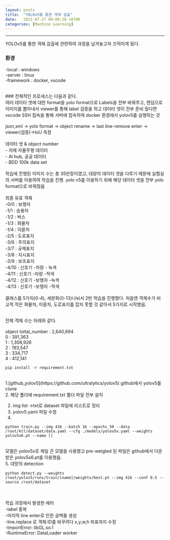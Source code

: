 ```yaml
---
layout: posts
title:  "YOLOv5를 통한 객체 검출"
date:   2021-07-27 09:00:20 +0700
categories: [Machine Learning]
---
```

<link rel = "stylesheet" href ="/static/css/bootstrap.min.css">

----------------------------------
YOLOv5를 통한 객체 검출에 관련하여 과정을 남겨놓고자 끄적이게 됬다.<br/>

### 환경<br/>
-local : windows<br/>
-server : linux<br/>
-framework : docker, vscode

<br/>
### 전체적인 프로세스는 다음과 같다.<br/>
  여러 데이터 셋에 대한 format을 yolo format으로 Labels을 전부 바꿔주고, 랜덤으로 이미지를 뽑아내서 viewer를 통해 label 검증을 하고
  데이터 셋이 전부 준비 됬다면 vscode SSH 접속을 통해 서버에 접속하여 docker 환경에서 yolov5를 실행하는 것<br/>
<process><br/>
json,xml -> yolo format -> object rename -> last line-remove enter -> viewer(검증)->IoU 측정

<br/>
<br/>
데이터 셋 & object number<br/>
- 자체 자율주행 데이터<br/>
- AI hub, 공공 데이터<br/>
- BDD 100k data set<br/>
<br/>
학습에 진행된 이미지 수는 총 35만장이였고, 대량의 데이터 셋을 다루기 때문에 실험실의 서버를 이용하여 학습을 진행.
yolo v5를 이용하기 위해 해당 데이터 셋을 전부 yolo format으로 바꿔줬음 <br/>
<br/>
최종 유효 객체<br/>
-0/0 : 보행자<br/>
-1/1 : 승용차<br/>
-1/2 : 버스<br/>
-1/3 : 화물차<br/>
-1/4 : 이륜차<br/>
-2/5 : 도로표지<br/>
-3/6 : 주의표지<br/>
-3/7 : 규제표지<br/>
-3/8 : 지시표지<br/>
-3/9 : 보조표지<br/>
-4/10 : 신호기 -차량 - 녹색<br/>
-4/11 : 신호기 -차량 -적색<br/>
-4/12 : 신호기 -보행자 -녹색<br/>
-4/13 : 신호기 -보행자 -적색<br/>  
<br/>
클래스를 5가지(0-4), 세분화(0-13)나눠서 2번 학습을 진행했다. 처음엔 객체수가 비교적 작은 화물차, 이륜차, 도로표지를 잡지 못할 것 같아서 5가지로 시작했음.
<br/><br/>

전체 객체 수는 아래와 같다.<br/>
<Total Dataset><br/>
object toltal_number : 2,640,694<br/>
0 : 391,363<br/>
1 : 1,308,926<br/>
2 : 193,547<br/>
3 : 334,717<br/>
4 : 412,141<br/>

~~~
pip install -r requirement.txt
~~~
<br/>
1.[github_yolov5](https://github.com/ultralytics/yolov5) github에서 yolov5를 clone <br/>
2. 해당 폴더에 requirement.txt 폴더 파일 전부 설치 <br/>

2. img list ->txt로 dataset 파일에 리스트로 정리<br/>
3. yolov5.yaml 파일 수정<br/>
4. 
~~~
python train.py --img 416 --batch 16 --epochs 50 --data /root/ktl/dataset/data.yaml --cfg ./models/yolov5x.yaml --weights yolov5x6.pt --name []
~~~
 <br/> 모델은 yolov5x로 제일 큰 모델을 사용했고 pre-weigted 된 파일은 github에서 다운받은 yolov5x6.pt를 이용했음. <br/>
5. 대망의 detection
~~~
python detect.py --weights /root/yolov5/runs/train/[name]/weights/best.pt --img 416 --conf 0.5 --source /root/dataset
~~~
<br/>
<br/>
학습 과정에서 발생한 에러 <br/>
  -label 중복 <br/>
  -마지막 line enter로 인한 공백줄 생성 <br/>
  -line.replace 로 객체 ID를 바꾸려다 x,y,w,h 좌표까지 수정 <br/>
  -ImportError: libGL.so.1<br/>
  -RuntimeError: DataLoader worker<br/>
